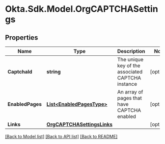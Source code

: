 # Okta.Sdk.Model.OrgCAPTCHASettings

## Properties

Name | Type | Description | Notes
------------ | ------------- | ------------- | -------------
**CaptchaId** | **string** | The unique key of the associated CAPTCHA instance | [optional] 
**EnabledPages** | [**List&lt;EnabledPagesType&gt;**](EnabledPagesType.md) | An array of pages that have CAPTCHA enabled | [optional] 
**Links** | [**OrgCAPTCHASettingsLinks**](OrgCAPTCHASettingsLinks.md) |  | [optional] 

[[Back to Model list]](../README.md#documentation-for-models) [[Back to API list]](../README.md#documentation-for-api-endpoints) [[Back to README]](../README.md)


